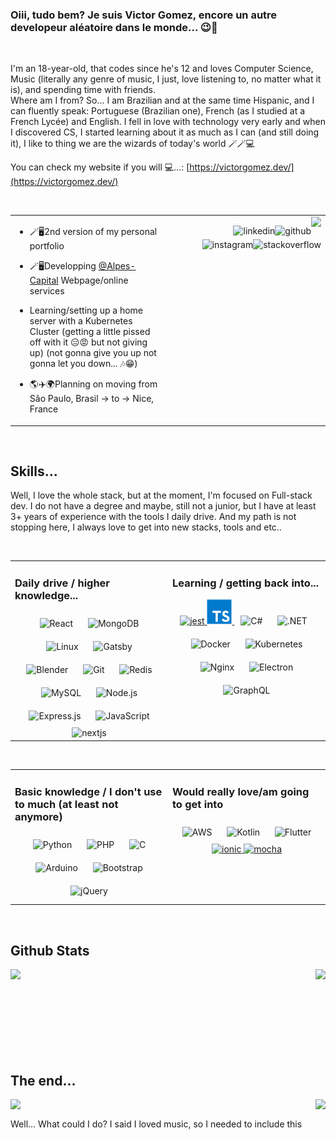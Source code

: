 <style>
td, th {
   border: none!important;
}
</style>

### Oiii, tudo bem? Je suis Victor Gomez, encore un autre developeur aléatoire dans le monde... 😉👋  
  

<br/>  

I'm an 18-year-old, that codes since he's 12 and loves Computer Science, Music (literally any genre of music, I just, love listening to, no matter what it is), and spending time with friends. <br/>
Where am I from? So... I am Brazilian and at the same time Hispanic, and I can fluently speak: Portuguese (Brazilian one), French (as I studied at a French Lycée) and English. I fell in love with technology very early and when I discovered CS, I started learning about it as much as I can (and still doing it), I like to thing we are the wizards of today's world 🪄🪄💻  
  

You can check my website if you will 💻...:
[https://victorgomez.dev/](https://victorgomez.dev/)    
  

<br/>  

 <table align="center"><tr><td valign="top" width="50%">


  - 🪄🖥️2nd version of my personal portfolio  
  
  - 🪄🖥️Developping [@Alpes-Capital](https://github.com/Alpes-Capital) Webpage/online services  
  
  - Learning/setting up a home server with a Kubernetes Cluster (getting a little pissed off with it 😑😡 but not giving up) (not gonna give you up not gonna let you down... 🎶😁)  
  
   - 🌎✈️🌍Planning on moving from São Paulo, Brasil -> to -> Nice, France  

</td><td valign="top" width="50%">
 <img src="https://readme-typing-svg.herokuapp.com?font=JetBrains++Mono&color=FFBA48&size=30&multiline=true&height=100&lines=What+am+I+doing%3F+;Just%2C+coding+a+dinosaur..." align="right" />
  <p align="right">
  <a href="https://github.com/Vicg853" target="_blank" align="right">
    <img src=https://img.shields.io/badge/github-%2324292e.svg?&style=for-the-badge&logo=github&logoColor=white alt=github style="margin-bottom: 5px;" align="right" />
  </a>
  <a href="https://linkedin.com/in/victor-rosa-gomez-15953a171" target="_blank" align="right">
   <img src=https://img.shields.io/badge/linkedin-%231E77B5.svg?&style=for-the-badge&logo=linkedin&logoColor=white alt=linkedin style="margin-bottom: 5px;" align="right" />
  </a>
  <a href="https://stackoverflow.com/users/11699778" target="_blank" align="right">
   <img src=https://img.shields.io/badge/stackoverflow-%23F28032.svg?&style=for-the-badge&logo=stackoverflow&logoColor=white alt=stackoverflow style="margin-bottom: 5px;" align="right" />
  </a>
  <a href="https://instagram.com/victor_g853" target="_blank" align="right">
   <img src=https://img.shields.io/badge/instagram-%23000000.svg?&style=for-the-badge&logo=instagram&logoColor=white alt=instagram style="margin-bottom: 5px;" align="right" />
  </a>  
</td></tr></table>  


<br/>  


## Skills...  
Well, I love the whole stack, but at the moment, I'm focused on Full-stack dev. I do not have a degree and maybe, still not a junior, but I have at least 3+ years of experience with the tools I daily drive. And my path is not stopping here, I always love to get into new stacks, tools and etc..  
  

<br/>  

<table align="center"><tr><td valign="top" width="50%">



### Daily drive / higher knowledge...  
<div align="center">  
<img style="margin: 10px" src="https://profilinator.rishav.dev/skills-assets/react-original-wordmark.svg" alt="React" height="50" />  
<img style="margin: 10px" src="https://profilinator.rishav.dev/skills-assets/mongodb-original-wordmark.svg" alt="MongoDB" height="50" />  
<img style="margin: 10px" src="https://profilinator.rishav.dev/skills-assets/linux-original.svg" alt="Linux" height="50" />  
<img style="margin: 10px" src="https://profilinator.rishav.dev/skills-assets/gatsby.png" alt="Gatsby" height="50" />  
<img style="margin: 10px" src="https://profilinator.rishav.dev/skills-assets/blender_community_badge_white.svg" alt="Blender" height="50" />  
<img style="margin: 10px" src="https://profilinator.rishav.dev/skills-assets/git-scm-icon.svg" alt="Git" height="50" />  
<img style="margin: 10px" src="https://profilinator.rishav.dev/skills-assets/redis-original-wordmark.svg" alt="Redis" height="50" />  
<img style="margin: 10px" src="https://profilinator.rishav.dev/skills-assets/mysql-original-wordmark.svg" alt="MySQL" height="50" />  
<img style="margin: 10px" src="https://profilinator.rishav.dev/skills-assets/nodejs-original-wordmark.svg" alt="Node.js" height="50" />  
<img style="margin: 10px" src="https://profilinator.rishav.dev/skills-assets/express-original-wordmark.svg" alt="Express.js" height="50" />  
<img style="margin: 10px" src="https://profilinator.rishav.dev/skills-assets/javascript-original.svg" alt="JavaScript" height="50" />  
<img src="https://cdn.worldvectorlogo.com/logos/nextjs-2.svg" alt="nextjs" width="40" height="40"/> </a> <a href="https://www.nginx.com" target="_blank" rel="noreferrer">
</div>

</td><td valign="top" width="50%">



### Learning / getting back into...  
<div align="center">
<a href="https://jestjs.io" target="_blank" rel="noreferrer"> <img src="https://www.vectorlogo.zone/logos/jestjsio/jestjsio-icon.svg" alt="jest" width="40" height="40"/> </a>
<a href="https://www.typescriptlang.org/" target="_blank" rel="noreferrer"> <img src="https://raw.githubusercontent.com/devicons/devicon/master/icons/typescript/typescript-original.svg" alt="typescript" width="40" height="40"/> </a>
<img style="margin: 10px" src="https://profilinator.rishav.dev/skills-assets/csharp-original.svg" alt="C#" height="50" />  
<img style="margin: 10px" src="https://profilinator.rishav.dev/skills-assets/dot-net-original-wordmark.svg" alt=".NET" height="50" />  
<img style="margin: 10px" src="https://profilinator.rishav.dev/skills-assets/docker-original-wordmark.svg" alt="Docker" height="50" />  
<img style="margin: 10px" src="https://profilinator.rishav.dev/skills-assets/kubernetes-icon.svg" alt="Kubernetes" height="50" />  
<img style="margin: 10px" src="https://profilinator.rishav.dev/skills-assets/nginx-original.svg" alt="Nginx" height="50" />  
<img style="margin: 10px" src="https://profilinator.rishav.dev/skills-assets/electron-original.svg" alt="Electron" height="50" />  
<img style="margin: 10px" src="https://profilinator.rishav.dev/skills-assets/graphql.png" alt="GraphQL" height="50" />  
</div>  

  


</td></tr></table>  

<br/>  

<table align="center"><tr><td valign="top" width="50%">



### Basic knowledge / I don't use to much (at least not anymore)  
<div align="center">  
<img style="margin: 10px" src="https://profilinator.rishav.dev/skills-assets/python-original.svg" alt="Python" height="25" />  
<img style="margin: 10px" src="https://profilinator.rishav.dev/skills-assets/php-original.svg" alt="PHP" height="25" />  
<img style="margin: 10px" src="https://profilinator.rishav.dev/skills-assets/c-original.svg" alt="C" height="25" />  
<img style="margin: 10px" src="https://profilinator.rishav.dev/skills-assets/arduino.png" alt="Arduino" height="25" />  
<img style="margin: 10px" src="https://profilinator.rishav.dev/skills-assets/bootstrap-plain.svg" alt="Bootstrap" height="25" />  
<img style="margin: 10px" src="https://profilinator.rishav.dev/skills-assets/jquery.png" alt="jQuery" height="25" />  
</div>

</td><td valign="top" width="50%">



### Would really love/am going to get into  
<div align="center">  
<img style="margin: 10px" src="https://profilinator.rishav.dev/skills-assets/amazonwebservices-original-wordmark.svg" alt="AWS" height="25" />  
<img style="margin: 10px" src="https://profilinator.rishav.dev/skills-assets/kotlinlang-icon.svg" alt="Kotlin" height="25" />  
<img style="margin: 10px" src="https://profilinator.rishav.dev/skills-assets/flutterio-icon.svg" alt="Flutter" height="25" /> 
<a href="https://ionicframework.com" target="_blank" rel="noreferrer"> <img src="https://upload.wikimedia.org/wikipedia/commons/d/d1/Ionic_Logo.svg" alt="ionic" width="40" height="40"/> </a>
<a href="https://mochajs.org" target="_blank" rel="noreferrer"> <img src="https://www.vectorlogo.zone/logos/mochajs/mochajs-icon.svg" alt="mocha" width="40" height="40"/> </a>
</div>

</td></tr></table>  

<br/>  


## Github Stats  


<p align="center" width="100%">
 <p align="right">
  <img src="https://github-readme-stats.vercel.app/api/top-langs/?username=Vicg853&hide_border=true&layout=compact&bg_color=1b1b1b&title_color=ffba48&text_color=ffffff&icon_color=ffba48" align="right" />
 </p>
 <p align="left" >
  <img src="https://github-readme-stats.vercel.app/api?username=Vicg853&show_icons=true&count_private=true&hide_border=true&bg_color=1b1b1b&layout=compact&title_color=ffba48&text_color=ffffff&icon_color=ffba48" align="left" /> 
 </p>
</p>

</br></br></br></br></br></br></br></br>

<h2> The end... </h2>

<p align="center">
 <p align="right">
  <img src="https://spotify-github-profile.vercel.app/api/view?uid=4g83ywu4zt61daj30y15af90l&cover_image=true&theme=default" align="right" />
 </p>  
 <p align="left">
  <img align="left" src="https://komarev.com/ghpvc/?username=Vicg853&&style=flat-square" />&nbsp;
  <p align="left">Well... What could I do? I said I loved music, so I needed to include this</p>  
 </p>
</p >  
